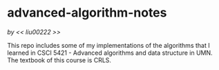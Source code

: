# advanced-algorithm-notes

_by << liu00222 >>_

This repo includes some of my implementations of the algorithms that I learned in CSCI 5421 - Advanced algorithms and data structure in UMN. The textbook of this course is CRLS.
